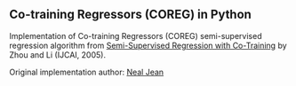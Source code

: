 ## Co-training Regressors (COREG) in Python


Implementation of Co-training Regressors (COREG) semi-supervised regression algorithm from [Semi-Supervised Regression with Co-Training](http://dl.acm.org/citation.cfm?id=1642439) by Zhou and Li (IJCAI, 2005).


Original implementation author: [Neal Jean](https://github.com/nealjean) 
